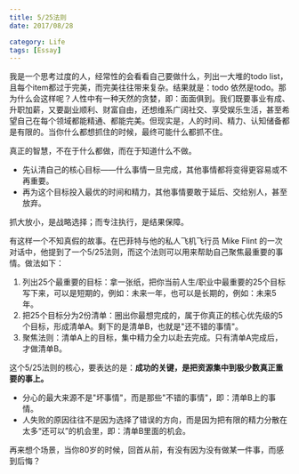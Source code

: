 ```yaml
---
title: 5/25法则
date: 2017/08/28

category: Life
tags: [Essay]
---
```


我是一个思考过度的人，经常性的会看看自己要做什么，列出一大堆的todo list，且每个item都过于完美，而完美往往带来复杂。结果就是：todo 依然是todo。那为什么会这样呢？人性中有一种天然的贪婪，即：面面俱到。我们既要事业有成、升职加薪，又要副业顺利、财富自由，还想维系广阔社交、享受娱乐生活，甚至希望自己在每个领域都能精通、都能完美。但现实是，人的时间、精力、认知储备都是有限的。当你什么都想抓住的时候，最终可能什么都抓不住。

<!--more-->

真正的智慧，不在于什么都做，而在于知道什么不做。

- 先认清自己的核心目标——什么事情一旦完成，其他事情都将变得更容易或不再重要。
- 再为这个目标投入最优的时间和精力，其他事情要敢于延后、交给别人，甚至放弃。

抓大放小，是战略选择；而专注执行，是结果保障。

有这样一个不知真假的故事。在巴菲特与他的私人飞机飞行员 Mike Flint 的一次对话中，他提到了一个5/25法则，而这个法则可以用来帮助自己聚焦最重要的事情。做法如下：
1. 列出25个最重要的目标：拿一张纸，把你当前人生/职业中最重要的25个目标写下来，可以是短期的，例如：未来一年，也可以是长期的，例如：未来5年。
2. 把25个目标分为2份清单：圈出你最想完成的，属于你真正的核心优先级的5个目标，形成清单A。剩下的是清单B，也就是"还不错的事情"。
3. 聚焦法则：清单A上的目标，集中精力全力以赴去完成。只有清单A完成后，才做清单B。

这个5/25法则的核心，要表达的是：**成功的关键，是把资源集中到极少数真正重要的事上。**

- 分心的最大来源不是"坏事情"，而是那些"不错的事情"，即：清单B上的事情。
- 人失败的原因往往不是因为选择了错误的方向，而是因为把有限的精力分散在太多“还可以”的机会里，即：清单B里面的机会。

再来想个场景，当你80岁的时候，回首从前，有没有因为没有做某一件事，而感到后悔？
